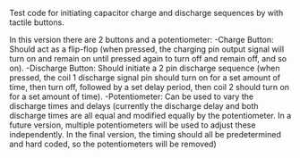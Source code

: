 Test code for initiating capacitor charge and discharge sequences by with tactile buttons.

In this version there are 2 buttons and a potentiometer:
-Charge Button:  Should act as a flip-flop (when pressed, the charging pin output signal will turn on and remain on until pressed again to turn off and remain off, and so on).
-Discharge Button:  Should initiate a 2 pin discharge sequence (when pressed, the coil 1 discharge signal pin should turn on for a set amount of time, then turn off, followed by a set delay period, then coil 2 should turn on for a set amount of time).
-Potentiometer:  Can be used to vary the discharge times and delays (currently the discharge delay and both discharge times are all equal and modified equally by the potentiometer.  In a future version, multiple potentiometers will be used to adjust these independently.  In the final version, the timing should all be predetermined and hard coded, so the potentiometers will be removed)
